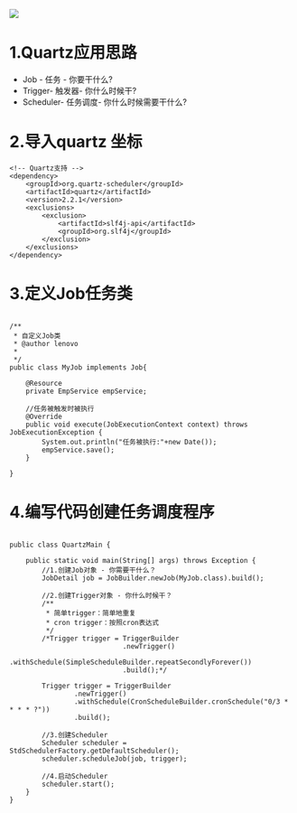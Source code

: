 ![](/Users/chenyansong/Documents/note/images/spring-boot/schedule1.png)


# 1.Quartz应用思路
* Job - 任务 - 你要干什么?* Trigger- 触发器- 你什么时候干? 
* Scheduler- 任务调度- 你什么时候需要干什么?


# 2.导入quartz 坐标

```
<!-- Quartz支持 -->
<dependency>
	<groupId>org.quartz-scheduler</groupId>
	<artifactId>quartz</artifactId>
	<version>2.2.1</version>
	<exclusions>
		<exclusion>
			<artifactId>slf4j-api</artifactId>
			<groupId>org.slf4j</groupId>
		</exclusion>
	</exclusions>
</dependency>

```


# 3.定义Job任务类

```

/**
 * 自定义Job类
 * @author lenovo
 *
 */
public class MyJob implements Job{
	
	@Resource
	private EmpService empService;

	//任务被触发时被执行
	@Override
	public void execute(JobExecutionContext context) throws JobExecutionException {
		System.out.println("任务被执行:"+new Date());
		empService.save();
	}

}

```


# 4.编写代码创建任务调度程序

```

public class QuartzMain {

	public static void main(String[] args) throws Exception {
		//1.创建Job对象 - 你需要干什么？
		JobDetail job = JobBuilder.newJob(MyJob.class).build();
		
		//2.创建Trigger对象 - 你什么时候干？
		/**
		 * 简单trigger：简单地重复
		 * cron trigger：按照cron表达式
		 */
		/*Trigger trigger = TriggerBuilder
							.newTrigger()
							.withSchedule(SimpleScheduleBuilder.repeatSecondlyForever())
							.build();*/
		
		Trigger trigger = TriggerBuilder
				.newTrigger()
				.withSchedule(CronScheduleBuilder.cronSchedule("0/3 * * * * ?"))
				.build();
		
		//3.创建Scheduler
		Scheduler scheduler = StdSchedulerFactory.getDefaultScheduler();
		scheduler.scheduleJob(job, trigger);
		
		//4.启动Scheduler
		scheduler.start();
	}
}
```